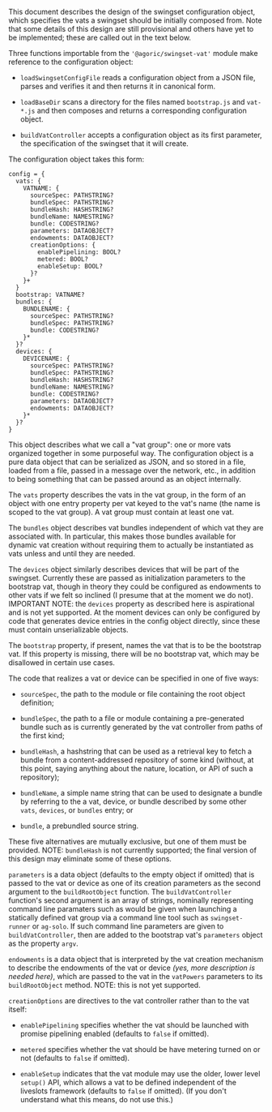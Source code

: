 This document describes the design of the swingset configuration
object, which specifies the vats a swingset should be initially
composed from.  Note that some details of this design are still
provisional and others have yet to be implemented; these are called
out in the text below.

Three functions importable from the `'@agoric/swingset-vat'` module
make reference to the configuration object:

- `loadSwingsetConfigFile` reads a configuration object from a JSON
  file, parses and verifies it and then returns it in canonical form.

- `loadBaseDir` scans a directory for the files named `bootstrap.js`
  and `vat-*.js` and then composes and returns a corresponding
  configuration object.

- `buildVatController` accepts a configuration object as its first
  parameter, the specification of the swingset that it will create.

The configuration object takes this form:

```
config = {
  vats: {
    VATNAME: {
      sourceSpec: PATHSTRING?
      bundleSpec: PATHSTRING?
      bundleHash: HASHSTRING?
      bundleName: NAMESTRING?
      bundle: CODESTRING?
      parameters: DATAOBJECT?
      endowments: DATAOBJECT?
      creationOptions: {
        enablePipelining: BOOL?
        metered: BOOL?
        enableSetup: BOOL?
      }?
    }+
  }
  bootstrap: VATNAME?
  bundles: {
    BUNDLENAME: {
      sourceSpec: PATHSTRING?
      bundleSpec: PATHSTRING?
      bundle: CODESTRING?
    }*
  }?
  devices: {
    DEVICENAME: {
      sourceSpec: PATHSTRING?
      bundleSpec: PATHSTRING?
      bundleHash: HASHSTRING?
      bundleName: NAMESTRING?
      bundle: CODESTRING?
      parameters: DATAOBJECT?
      endowments: DATAOBJECT?
    }*
  }?
}
```

This object describes what we call a "vat group": one or more vats
organized together in some purposeful way.  The configuration object
is a pure data object that can be serialized as JSON, and so stored in
a file, loaded from a file, passed in a message over the network,
etc., in addition to being something that can be passed around as an
object internally.

The `vats` property describes the vats in the vat group, in the form
of an object with one entry property per vat keyed to the vat's name
(the name is scoped to the vat group).  A vat group must contain at
least one vat.

The `bundles` object describes vat bundles independent of which vat
they are associated with.  In particular, this makes those bundles
available for dynamic vat creation without requiring them to actually
be instantiated as vats unless and until they are needed.

The `devices` object similarly describes devices that will be part of
the swingset.  Currently these are passed as initialization parameters
to the bootstrap vat, though in theory they could be configured as
endowments to other vats if we felt so inclined (I presume that at the
moment we do not). IMPORTANT NOTE: the `devices` property as described
here is aspirational and is not yet supported.  At the moment devices
can only be configured by code that generates device entries in the
config object directly, since these must contain unserializable objects.

The `bootstrap` property, if present, names the vat that is to be the
bootstrap vat.  If this property is missing, there will be no
bootstrap vat, which may be disallowed in certain use cases.

The code that realizes a vat or device can be specified in one of five
ways: 

- `sourceSpec`, the path to the module or file containing the root
object definition;

- `bundleSpec`, the path to a file or module containing a
pre-generated bundle such as is currently generated by the vat
controller from paths of the first kind;

- `bundleHash`, a hashstring that can be used as a retrieval key to
fetch a bundle from a content-addressed repository of some kind
(without, at this point, saying anything about the nature, location,
or API of such a repository);

- `bundleName`, a simple name string that can be used to designate a
bundle by referring to the a vat, device, or bundle described by some
other `vats`, `devices`, or `bundles` entry; or

- `bundle`, a prebundled source string.

These five alternatives are mutually exclusive, but one of them must
be provided.  NOTE: `bundleHash` is not currently supported; the final
version of this design may eliminate some of these options.

`parameters` is a data object (defaults to the empty object if
omitted) that is passed to the vat or device as one of its creation
parameters as the second argument to the `buildRootObject` function.
The `buildVatController` function's second argument is an array of
strings, nominally representing command line paramaters such as would
be given when launching a statically defined vat group via a command
line tool such as `swingset-runner` or `ag-solo`.  If such command
line parameters are given to `buildVatController`, then are added to
the bootstrap vat's `parameters` object as the property `argv`.

`endowments` is a data object that is interpreted by the vat creation
mechanism to describe the endowments of the vat or device _(yes, more
description is needed here)_, which are passed to the vat in the
`vatPowers` parameters to its `buildRootObject` method.  NOTE: this is
not yet supported.

`creationOptions` are directives to the vat controller rather than to the vat itself:

- `enablePipelining` specifies whether the vat should be launched with
  promise pipelining enabled (defaults to `false` if omitted).

- `metered` specifies whether the vat should be have metering turned
  on or not (defaults to `false` if omitted).

- `enableSetup` indicates that the vat module may use the older, lower
  level `setup()` API, which allows a vat to be defined independent of
  the liveslots framework (defaults to `false` if omitted).  (If you
  don't understand what this means, do not use this.)

